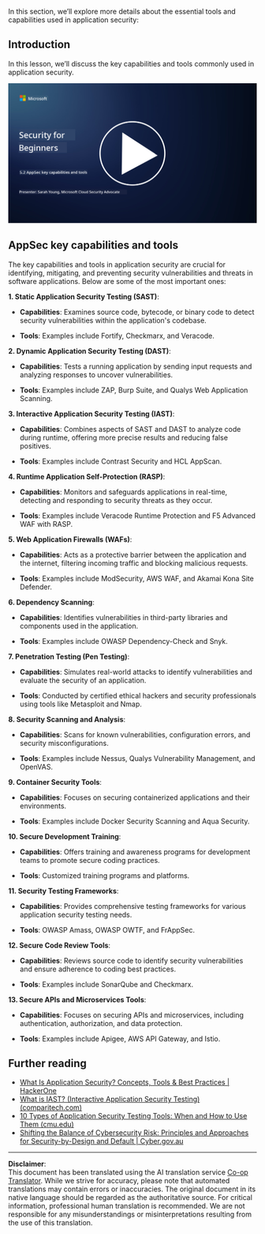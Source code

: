<!--
CO_OP_TRANSLATOR_METADATA:
{
  "original_hash": "790a3fa7e535ec60bb51bde13e759781",
  "translation_date": "2025-09-04T00:48:24+00:00",
  "source_file": "5.2 AppSec key capabilities.md",
  "language_code": "en"
}
-->
In this section, we’ll explore more details about the essential tools and capabilities used in application security:

## Introduction

In this lesson, we’ll discuss the key capabilities and tools commonly used in application security.

[![Watch the video](../../translated_images/5-2_placeholder.35d943b10c4c6018ebe2bbdb7706a0d739ce9e54bdb35eaf2ad644d43f4cec60.en.png)](https://learn-video.azurefd.net/vod/player?id=b562daa7-ab92-4cf4-a6dd-6b6a506edfac)

## AppSec key capabilities and tools

The key capabilities and tools in application security are crucial for identifying, mitigating, and preventing security vulnerabilities and threats in software applications. Below are some of the most important ones:

**1. Static Application Security Testing (SAST)**:

- **Capabilities**: Examines source code, bytecode, or binary code to detect security vulnerabilities within the application's codebase.

- **Tools**: Examples include Fortify, Checkmarx, and Veracode.

**2. Dynamic Application Security Testing (DAST)**:

- **Capabilities**: Tests a running application by sending input requests and analyzing responses to uncover vulnerabilities.

- **Tools**: Examples include ZAP, Burp Suite, and Qualys Web Application Scanning.

**3. Interactive Application Security Testing (IAST)**:

- **Capabilities**: Combines aspects of SAST and DAST to analyze code during runtime, offering more precise results and reducing false positives.

- **Tools**: Examples include Contrast Security and HCL AppScan.

**4. Runtime Application Self-Protection (RASP)**:

- **Capabilities**: Monitors and safeguards applications in real-time, detecting and responding to security threats as they occur.

- **Tools**: Examples include Veracode Runtime Protection and F5 Advanced WAF with RASP.

**5. Web Application Firewalls (WAFs)**:

- **Capabilities**: Acts as a protective barrier between the application and the internet, filtering incoming traffic and blocking malicious requests.

- **Tools**: Examples include ModSecurity, AWS WAF, and Akamai Kona Site Defender.

**6. Dependency Scanning**:

- **Capabilities**: Identifies vulnerabilities in third-party libraries and components used in the application.

- **Tools**: Examples include OWASP Dependency-Check and Snyk.

**7. Penetration Testing (Pen Testing)**:

- **Capabilities**: Simulates real-world attacks to identify vulnerabilities and evaluate the security of an application.

- **Tools**: Conducted by certified ethical hackers and security professionals using tools like Metasploit and Nmap.

**8. Security Scanning and Analysis**:

- **Capabilities**: Scans for known vulnerabilities, configuration errors, and security misconfigurations.

- **Tools**: Examples include Nessus, Qualys Vulnerability Management, and OpenVAS.

**9. Container Security Tools**:

- **Capabilities**: Focuses on securing containerized applications and their environments.

- **Tools**: Examples include Docker Security Scanning and Aqua Security.

**10. Secure Development Training**:

- **Capabilities**: Offers training and awareness programs for development teams to promote secure coding practices.

- **Tools**: Customized training programs and platforms.

**11. Security Testing Frameworks**:

- **Capabilities**: Provides comprehensive testing frameworks for various application security testing needs.

- **Tools**: OWASP Amass, OWASP OWTF, and FrAppSec.

**12. Secure Code Review Tools**:

- **Capabilities**: Reviews source code to identify security vulnerabilities and ensure adherence to coding best practices.

- **Tools**: Examples include SonarQube and Checkmarx.

**13. Secure APIs and Microservices Tools**:

- **Capabilities**: Focuses on securing APIs and microservices, including authentication, authorization, and data protection.

- **Tools**: Examples include Apigee, AWS API Gateway, and Istio.

## Further reading

- [What Is Application Security? Concepts, Tools & Best Practices | HackerOne](https://www.hackerone.com/knowledge-center/what-application-security-concepts-tools-best-practices)
- [What is IAST? (Interactive Application Security Testing) (comparitech.com)](https://www.comparitech.com/net-admin/what-is-iast/)
- [10 Types of Application Security Testing Tools: When and How to Use Them (cmu.edu)](https://insights.sei.cmu.edu/blog/10-types-of-application-security-testing-tools-when-and-how-to-use-them/)
- [Shifting the Balance of Cybersecurity Risk: Principles and Approaches for Security-by-Design and Default | Cyber.gov.au](https://www.cyber.gov.au/about-us/view-all-content/publications/principles-and-approaches-for-security-by-design-and-default)

---

**Disclaimer**:  
This document has been translated using the AI translation service [Co-op Translator](https://github.com/Azure/co-op-translator). While we strive for accuracy, please note that automated translations may contain errors or inaccuracies. The original document in its native language should be regarded as the authoritative source. For critical information, professional human translation is recommended. We are not responsible for any misunderstandings or misinterpretations resulting from the use of this translation.